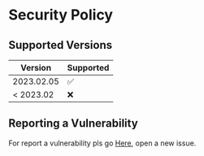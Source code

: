 # Security Policy

## Supported Versions

| Version    | Supported          |
| ---------- | ------------------ |
| 2023.02.05 | ✅                 |
| < 2023.02  | ❌                 |

## Reporting a Vulnerability

For report a vulnerability pls go [Here](https://github.com/ThunderNetworkRaD/mit.db/issues), open a new issue.

